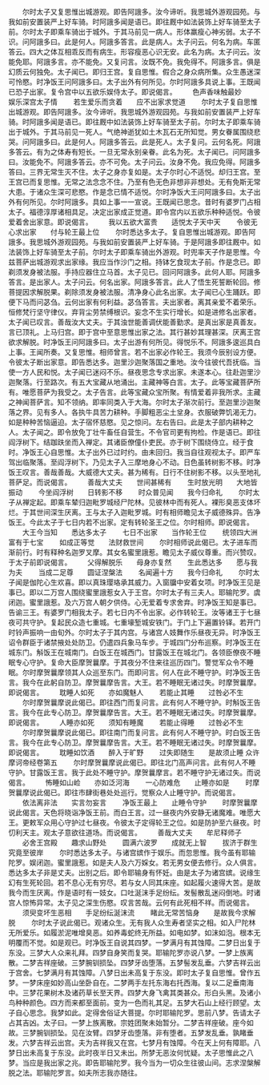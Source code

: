<!-- { "loadSidebar": true } -->
　　尔时太子又复思惟出城游观。即告阿誐多。汝今谛听。我思城外游观园苑。与我如前安置装严上好车骑。时阿誐多闻是语已。即往厩中如法装饰上好车骑至太子前。尔时太子即乘车骑出于城外。于其马前见一病人。形体羸瘦心神劣弱。太子不识。问阿誐多曰。此是何人。阿誐多答言。此是病人。太子问云。何名为病。车匿答云。四大之体互相乖反而有病生。形容瘦恶心识无安。此名为病。太子问云。汝能免耶。阿誐多言。亦不能免。又复问言。汝既不免。我免得不。阿誐多言。俱是幻质云何独免。太子闻已。即归王宫。复自思惟。假合之身众病所集。众生愚迷深可怜愍。时净饭王问阿誐多曰。太子出外有何所见。尔时阿誐多具说上事。王既闻已恐子出家。复令宫中以五欲乐娱侍太子。即说偈言。
　　色声香味触最妙　　娱乐深宫太子情
　　若生爱乐而贪着　　应不出家求觉道
　　尔时太子复自思惟出城游观。即告阿誐多。汝今谛听。我思城外游观园苑。与我如前安置装严上好车骑。时阿誐多闻是语已。即往厩中如法装饰上好车骑至太子前。尔时太子即乘车骑出于城外。于其马前见一死人。气绝神逝犹如土木瓦石无所知觉。男女眷属围绕悲哭。问阿誐多曰。此是何人。阿誐多答云。此是死人。太子复问。云何名死。阿誐多答云。有为之体寿有短长。一旦无常永别亲眷。此名为死。太子闻已。问阿誐多曰。汝能免不。阿誐多答云。亦不可免。太子问云。汝身不免。我应免得。阿誐多答曰。三界无常生灭不住。太子之身亦复如是。太子尔时心不适悦。却归王宫。至王宫已而复思惟。无常之法念念不住。乃至有色无色非想非非想处。无有免斯无常大患。于诸众生深可悲愍。作是念已情不适悦。尔时净饭大王问阿誐多曰。太子出外有何所见。尔时阿誐多。具如上事一一宣说。王既闻已思念。昔时有婆罗门占相太子。福德淳厚诸相具足。决定出家成正觉道。即令宫内以五欲乐种种适悦。令彼爱着舍出家意。即说偈言。
　　我以五欲大富贵　　适悦太子天中天
　　令彼无心求出家　　付与轮王最上位
　　尔时悉达多太子。复自思惟出城游观。即告阿誐多。我思城外游观园苑。与我如前安置装严上好车骑。于是阿誐多即往厩中。如法装饰上好车骑至太子前。尔时太子即乘车骑出外游观。时兜率天子作是思惟。今兹菩萨出城游观求出家缘。我应当作沙门之相。持钵乞食现太子前。作是念已。即剃须发身被法服。手持应器住立马首。太子见已。回问阿誐多。此何人耶。阿誐多答言。是出家人。太子问云。何名出家。阿誐多答言。此人了悟生死誓断轮回。修菩提因求解脱果。剃除须发身被法服。清净身心此名出家。太子闻已心生踊跃。即便下马而问苾刍。云何出家有何利益。苾刍答言。夫出家者。离其亲爱不着荣乐。恒修梵行坚守律仪。弃背尘劳禁缚根识。妄念不生实行增长。如是进修名出家者。太子闻已叹言。善哉汝大丈夫。于其浊世能善调伏能善勤求。是真出家是真善友。言已顶礼。上马归宫。即于宫中至意思惟出家之法。其行甚妙其理甚深。厌离王宫欲求解脱。时净饭王问阿誐多曰。太子出游有何所见。得悦乐不。阿誐多逡巡具白上事。王闻所奏。又复思惟。相师曾言。若不出家必作轮王。我须今辰别设方便。令彼太子断出家意。即告悉达多。迦里沙迦聚落国之重地。汝今往彼代吾抚临。当使一方人民和悦。太子闻已迷闷不乐。昼夜思念专求出家。未遂本心。往赴迦里沙迦聚落。行至路次。有五大宝藏从地涌出。主藏神等白言。太子。此等宝藏菩萨所有。唯愿菩萨为我受之。太子告言。此等宝藏众宝所聚。有情爱着非我所求。主藏之神闻菩萨言。知不领纳。即率同类入于大海。尔时太子渐次前行。至迦里沙迦聚落之界。见有多人。各执牛具苦力耕种。手脚粗恶尘土坌身。衣服破弊饥渴无力。如是种种苦恼逼迫。太子宿怀慈愍。见之惊问。左右告曰。此是太子部内耕种之人。太子闻之。即令放免丁壮牛畜任自营生。不令官司更有拘检。作是语已。即往阎浮树下。结跏趺坐而入禅定。其诸臣僚僮仆吏民。亦于树下围绕侍立。经于食时。净饭王心自思惟。太子出外已过时约。由未回归。我当自往观视太子。即严车驾出临聚落。至阎浮树下。乃见太子入三摩地身心不动。日色虽转树影不移。时净饭王叹言。善哉善哉。大威德大丈夫。甚为稀有。日行不住树影不移。以头至地礼菩萨足。而说偈言。
　　善哉大丈夫　　世间甚稀有
　　生时放光明　　大地皆振动
　　今坐阎浮树　　日转影不移
　　时众普见闻　　我今归命礼
　　尔时太子从禅定起。即乘车辇归迦毗罗城经尸陀林。见彼林中而有死人。裸形臭恶支体坏烂。于其世间深生厌离。王与太子入迦毗罗城。时有相师瞻见太子威德殊异。告净饭王。今此太子于七日内若不出家。定有转轮圣王之位。尔时相师。即说偈言。
　　大王今当知　　悉达多太子
　　七日不出家　　当作轮王位
　　统领四大洲　　富有于七宝
　　如成正等觉　　法财救世间
　　尔时相师说此偈已。太子进车而渐前行。时有释种名迦罗叉摩。其女名蜜里誐惹。瞻见太子威仪尊重。而兴赞叹。于太子前即说偈言。
　　父得解脱乐　　母身亦复然
　　生此悉达多　　愿与我为夫
　　当成二足尊　　圆证涅槃法
　　名闻遍十方　　我今归命礼
　　尔时太子闻是伽陀心生欢喜。即以真珠璎珞承其威力。入窗牖中安着女项。时净饭王见是事已。即以二万宫人围绕蜜里誐惹女入于王宫。尔时太子有三夫人。耶输陀罗。虞闭迦。蜜里誐惹。及六万宫人朝夕供侍。心无爱着专求舍弃。时净饭王知是事已。告谕三王。有婆罗门相我太子。若七日内不令出家。必作转轮王。汝等诸王于七昼夜可共守护。复起民众造七重城。七重壕堑城安铁门。于门上下遍置铃铎。若开门时铃声振响一由旬外。尔时太子于其内宫。与诸宫人妓舞作乐昼夜无异。时净饭王诏令群臣于诸禁掖处处防卫。仍遣四兵象马车步。于城四门分布巡察。时净饭王在城东门。斛饭王在城南门。白饭王在城西门。甘露饭王在城北门。各领臣僚夜不睡眠专心守护。复命大臣摩贺曩摩。于其夜分不住来往巡历四门。警觉军众令不睡眠。尔时摩贺曩摩领其人众巡至东门。而即问言。何人在此不睡守护。时净饭王告言。我今在此躬自防卫。摩贺曩摩告言。大王。若不睡眠无诸过失。时摩贺曩摩。即说偈言。
　　耽睡人如死　　亦如魔魅人
　　若能止其睡　　过咎必不生
　　尔时摩贺曩摩说此偈已。即往西门而复问言。此有何人不睡守护。时斛饭王告言。我今在此专心防卫。摩贺曩摩告言。大王。若不睡眠无诸过失。时摩贺曩摩。即说偈言。
　　人睡亦如死　　须知有睡魔
　　若能止得睡　　过咎必不生
　　尔时摩贺曩摩说此偈已。即往南门而复问言。此有何人不睡守护。时白饭王告言。我今在此专心防卫。摩贺曩摩告言。大王。若不睡眠无诸过失。时摩贺曩摩。即说偈言。
　　耽睡如饮酒　　醉入于旷野
　　过失即随生　　是故须止睡
众许摩诃帝经卷第五
　　尔时摩贺曩摩说此偈已。即往北门高声问言。此有何人不睡守护。甘露饭王言。我于此处不睡守护。摩贺曩摩言。若不睡守护无诸过失。而说偈言。
　　怖睡如山崄　　亦如泛河海
　　一心防难危　　止睡亦如是
　　时摩贺曩摩说此偈已。即往市肆街巷处处巡行。觉察众人止睡守护。而说偈言。
　　依法离非法　　实言勿妄言
　　净饭王最上　　止睡令守护
　　时摩贺曩摩说此偈言。天色将晓诣净饭王前。而白王言。过一昼夜内外安静无诸魔难。唯愿大王。更敕军众用心守护过七昼夜。令彼太子定得轮王之位。如是防护至六昼夜。时忉利天主。观太子意欲往道场。而说偈言。
　　善哉大丈夫　　牟尼释师子
　　必舍王宫殿　　趣求山野处
　　圆满六波罗　　成就无上智
　　拔济于群生　　究竟至彼岸
　　尔时悉达多太子。与诸宫嫔作于娱乐。而忽思惟。我今虽有耶输陀罗。娱闭迦。蜜里誐惹。如是夫人及六万婇女。若无男女便去修行。众人俱言。悉达多太子非是丈夫。出别之后。即令耶输身有怀妊。由是太子为诸宫嫔。说缘生幻有生死轮回。若不息心无有穷尽。若与女人同其床座。如起履火速得大苦。是故我今而生厌离。作是语时有一妓女。口吐涎沫手足纷纭。发髻散乱迷闷倒地。时诸宫人惊怖异常。太子见之深生伤愍。叹言苦哉。云何有此死相不祥。而说偈言。
　　须臾变坏生恶相　　手足纷纭涎沫流
　　睹此无常苦恼身　　是故我今求解脱
　　尔时太子说此偈已。观诸众生。无有我人众生寿者坚实之相。如入尸陀林无所爱乐。如履淤泥唯增臭恶。如养毒蛇终无所益。如电如梦。如沫如泡。根本无明覆而不觉。如是观已。时净饭王自说其四梦。一梦满月有其蚀障。二梦日出复于东没。三梦大人众来礼拜。四梦自身笑而复哭。耶输陀罗亦说八梦。一梦上族离散。二梦吉祥座破。三梦腕钏损坠。四梦牙齿堕落。五梦髻发乱垂。六梦吉祥云出于宫舍。七梦满月有其蚀障。八梦日出未高复于东没。即时太子复自思惟。曾作五梦。一梦床座如妙高山坐卧自在。二梦两手左托东海右托西海。复以二足垂南海中。三梦花果树木及诸药草长至天界。四梦大身飞禽其类甚众。形白头黑。及诸小鸟种种颜色。四方而来都至面前。变为一色而礼其足。五梦大石山上经行顾望。太子自心思念。我梦如此。定得舍俗证大菩提。尔时耶输陀罗。思前八梦。告请太子占其吉凶。太子曰。一梦上族离散。宗姓团聚未始暂分。二梦吉祥座破。座今如故。三梦腕钏损坠。见在汝臂。四梦牙齿堕落。非有堕者。五梦发乱垂。孰睹垂发。六梦吉祥云出宫。夫为吉祥我又在宫。七梦月有蚀障。今在天上何有障耶。八梦日出未高复于东没。此时夜半日又未出。所梦无恶汝何忧疑。太子思惟此之八梦。当应是我出家之兆。即告耶输陀罗。我今当为一切众生往彼山间。志求涅槃解脱之法。耶输陀罗言。如夫所志我亦随往。
